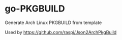 # go-PKGBUILD

Generate Arch Linux PKGBUILD from template

Used by https://github.com/raspi/Json2ArchPkgBuild
